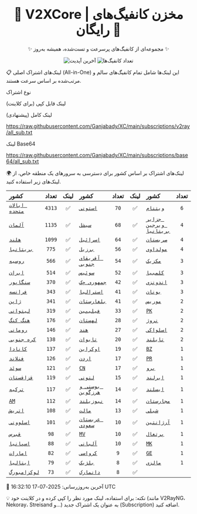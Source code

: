 <div align="center">
<h1 style="font-size: 2.5em; font-weight: bold;">🚀 V2XCore | مخزن کانفیگ‌های رایگان 🚀</h1>
<p>✨ مجموعه‌ای از کانفیگ‌های پرسرعت و تست‌شده، همیشه به‌روز ✨</p>

<p>
<img src="https://img.shields.io/badge/Updated-2025-07-17 16:32:10 UTC-blue?style=for-the-badge&logo=github" alt="آخرین آپدیت">
<img src="https://img.shields.io/badge/Configs-21813-green?style=for-the-badge&logo=serverless" alt="تعداد کانفیگ‌ها">
</p>
</div>

📋 لینک‌های اشتراک اصلی (All-in-One)
این لینک‌ها شامل تمام کانفیگ‌های سالم و مرتب‌شده بر اساس سرعت هستند.

نوع اشتراک

لینک قابل کپی (برای کلاینت)

لینک کامل (پیشنهادی)

https://raw.githubusercontent.com/Ganjabady/XC/main/subscriptions/v2ray/all_sub.txt

لینک Base64

https://raw.githubusercontent.com/Ganjabady/XC/main/subscriptions/base64/all_sub.txt

🌍 لینک‌های اشتراک بر اساس کشور
برای دسترسی به سرورهای یک منطقه خاص، از لینک‌های زیر استفاده کنید.

| کشور | تعداد | لینک | کشور | تعداد | لینک | کشور | تعداد | لینک |
| :--- | :---: | :---: | :--- | :---: | :---: | :--- | :---: | :---: |
| [`ایالات متحده`](https://raw.githubusercontent.com/Ganjabady/XC/main/subscriptions/regions/US.txt) | `4313` | ✅ | [`استونی`](https://raw.githubusercontent.com/Ganjabady/XC/main/subscriptions/regions/EE.txt) | `70` | ✅ | [`ویتنام`](https://raw.githubusercontent.com/Ganjabady/XC/main/subscriptions/regions/VN.txt) | `6` | ✅ |
| [`آلمان`](https://raw.githubusercontent.com/Ganjabady/XC/main/subscriptions/regions/DE.txt) | `1135` | ✅ | [`سیشل`](https://raw.githubusercontent.com/Ganjabady/XC/main/subscriptions/regions/SC.txt) | `68` | ✅ | [`جزایر ویرجین بریتانیا`](https://raw.githubusercontent.com/Ganjabady/XC/main/subscriptions/regions/VG.txt) | `4` | ✅ |
| [`هلند`](https://raw.githubusercontent.com/Ganjabady/XC/main/subscriptions/regions/NL.txt) | `1099` | ✅ | [`اسرائیل`](https://raw.githubusercontent.com/Ganjabady/XC/main/subscriptions/regions/IL.txt) | `64` | ✅ | [`صربستان`](https://raw.githubusercontent.com/Ganjabady/XC/main/subscriptions/regions/RS.txt) | `4` | ✅ |
| [`بریتانیا`](https://raw.githubusercontent.com/Ganjabady/XC/main/subscriptions/regions/GB.txt) | `775` | ✅ | [`برزیل`](https://raw.githubusercontent.com/Ganjabady/XC/main/subscriptions/regions/BR.txt) | `56` | ✅ | [`مولداوی`](https://raw.githubusercontent.com/Ganjabady/XC/main/subscriptions/regions/MD.txt) | `4` | ✅ |
| [`روسیه`](https://raw.githubusercontent.com/Ganjabady/XC/main/subscriptions/regions/RU.txt) | `566` | ✅ | [`آفریقای جنوبی`](https://raw.githubusercontent.com/Ganjabady/XC/main/subscriptions/regions/ZA.txt) | `54` | ✅ | [`مکزیک`](https://raw.githubusercontent.com/Ganjabady/XC/main/subscriptions/regions/MX.txt) | `3` | ✅ |
| [`ایران`](https://raw.githubusercontent.com/Ganjabady/XC/main/subscriptions/regions/IR.txt) | `514` | ✅ | [`سوئیس`](https://raw.githubusercontent.com/Ganjabady/XC/main/subscriptions/regions/CH.txt) | `52` | ✅ | [`کلمبیا`](https://raw.githubusercontent.com/Ganjabady/XC/main/subscriptions/regions/CO.txt) | `3` | ✅ |
| [`سنگاپور`](https://raw.githubusercontent.com/Ganjabady/XC/main/subscriptions/regions/SG.txt) | `370` | ✅ | [`جمهوری چک`](https://raw.githubusercontent.com/Ganjabady/XC/main/subscriptions/regions/CZ.txt) | `42` | ✅ | [`اندونزی`](https://raw.githubusercontent.com/Ganjabady/XC/main/subscriptions/regions/ID.txt) | `3` | ✅ |
| [`فرانسه`](https://raw.githubusercontent.com/Ganjabady/XC/main/subscriptions/regions/FR.txt) | `343` | ✅ | [`استرالیا`](https://raw.githubusercontent.com/Ganjabady/XC/main/subscriptions/regions/AU.txt) | `41` | ✅ | [`یونان`](https://raw.githubusercontent.com/Ganjabady/XC/main/subscriptions/regions/GR.txt) | `3` | ✅ |
| [`ژاپن`](https://raw.githubusercontent.com/Ganjabady/XC/main/subscriptions/regions/JP.txt) | `341` | ✅ | [`بلغارستان`](https://raw.githubusercontent.com/Ganjabady/XC/main/subscriptions/regions/BG.txt) | `41` | ✅ | [`موریس`](https://raw.githubusercontent.com/Ganjabady/XC/main/subscriptions/regions/MU.txt) | `2` | ✅ |
| [`لیتوانی`](https://raw.githubusercontent.com/Ganjabady/XC/main/subscriptions/regions/LT.txt) | `319` | ✅ | [`فیلیپین`](https://raw.githubusercontent.com/Ganjabady/XC/main/subscriptions/regions/PH.txt) | `33` | ✅ | [`PK`](https://raw.githubusercontent.com/Ganjabady/XC/main/subscriptions/regions/PK.txt) | `2` | ✅ |
| [`هنگ کنگ`](https://raw.githubusercontent.com/Ganjabady/XC/main/subscriptions/regions/HK.txt) | `176` | ✅ | [`لهستان`](https://raw.githubusercontent.com/Ganjabady/XC/main/subscriptions/regions/PL.txt) | `28` | ✅ | [`نروژ`](https://raw.githubusercontent.com/Ganjabady/XC/main/subscriptions/regions/NO.txt) | `2` | ✅ |
| [`رومانی`](https://raw.githubusercontent.com/Ganjabady/XC/main/subscriptions/regions/RO.txt) | `146` | ✅ | [`هند`](https://raw.githubusercontent.com/Ganjabady/XC/main/subscriptions/regions/IN.txt) | `27` | ✅ | [`اسلواکی`](https://raw.githubusercontent.com/Ganjabady/XC/main/subscriptions/regions/SK.txt) | `2` | ✅ |
| [`کره جنوبی`](https://raw.githubusercontent.com/Ganjabady/XC/main/subscriptions/regions/KR.txt) | `138` | ✅ | [`تایوان`](https://raw.githubusercontent.com/Ganjabady/XC/main/subscriptions/regions/TW.txt) | `20` | ✅ | [`تایلند`](https://raw.githubusercontent.com/Ganjabady/XC/main/subscriptions/regions/TH.txt) | `2` | ✅ |
| [`کانادا`](https://raw.githubusercontent.com/Ganjabady/XC/main/subscriptions/regions/CA.txt) | `137` | ✅ | [`اوکراین`](https://raw.githubusercontent.com/Ganjabady/XC/main/subscriptions/regions/UA.txt) | `19` | ✅ | [`BZ`](https://raw.githubusercontent.com/Ganjabady/XC/main/subscriptions/regions/BZ.txt) | `1` | ✅ |
| [`فنلاند`](https://raw.githubusercontent.com/Ganjabady/XC/main/subscriptions/regions/FI.txt) | `126` | ✅ | [`اردن`](https://raw.githubusercontent.com/Ganjabady/XC/main/subscriptions/regions/JO.txt) | `17` | ✅ | [`PR`](https://raw.githubusercontent.com/Ganjabady/XC/main/subscriptions/regions/PR.txt) | `1` | ✅ |
| [`سوئد`](https://raw.githubusercontent.com/Ganjabady/XC/main/subscriptions/regions/SE.txt) | `121` | ✅ | [`CN`](https://raw.githubusercontent.com/Ganjabady/XC/main/subscriptions/regions/CN.txt) | `17` | ✅ | [`پرو`](https://raw.githubusercontent.com/Ganjabady/XC/main/subscriptions/regions/PE.txt) | `1` | ✅ |
| [`قزاقستان`](https://raw.githubusercontent.com/Ganjabady/XC/main/subscriptions/regions/KZ.txt) | `119` | ✅ | [`لتونی`](https://raw.githubusercontent.com/Ganjabady/XC/main/subscriptions/regions/LV.txt) | `15` | ✅ | [`ایرلند`](https://raw.githubusercontent.com/Ganjabady/XC/main/subscriptions/regions/IE.txt) | `1` | ✅ |
| [`ترکیه`](https://raw.githubusercontent.com/Ganjabady/XC/main/subscriptions/regions/TR.txt) | `117` | ✅ | [`بوسنی و هرزگوین`](https://raw.githubusercontent.com/Ganjabady/XC/main/subscriptions/regions/BA.txt) | `14` | ✅ | [`ایسلند`](https://raw.githubusercontent.com/Ganjabady/XC/main/subscriptions/regions/IS.txt) | `1` | ✅ |
| [`AM`](https://raw.githubusercontent.com/Ganjabady/XC/main/subscriptions/regions/AM.txt) | `112` | ✅ | [`نیوزیلند`](https://raw.githubusercontent.com/Ganjabady/XC/main/subscriptions/regions/NZ.txt) | `14` | ✅ | [`مجارستان`](https://raw.githubusercontent.com/Ganjabady/XC/main/subscriptions/regions/HU.txt) | `1` | ✅ |
| [`اتریش`](https://raw.githubusercontent.com/Ganjabady/XC/main/subscriptions/regions/AT.txt) | `108` | ✅ | [`مالت`](https://raw.githubusercontent.com/Ganjabady/XC/main/subscriptions/regions/MT.txt) | `13` | ✅ | [`شیلی`](https://raw.githubusercontent.com/Ganjabady/XC/main/subscriptions/regions/CL.txt) | `1` | ✅ |
| [`اسلوونی`](https://raw.githubusercontent.com/Ganjabady/XC/main/subscriptions/regions/SI.txt) | `101` | ✅ | [`عربستان سعودی`](https://raw.githubusercontent.com/Ganjabady/XC/main/subscriptions/regions/SA.txt) | `10` | ✅ | [`آرژانتین`](https://raw.githubusercontent.com/Ganjabady/XC/main/subscriptions/regions/AR.txt) | `1` | ✅ |
| [`قبرس`](https://raw.githubusercontent.com/Ganjabady/XC/main/subscriptions/regions/CY.txt) | `98` | ✅ | [`MV`](https://raw.githubusercontent.com/Ganjabady/XC/main/subscriptions/regions/MV.txt) | `10` | ✅ | [`پرتغال`](https://raw.githubusercontent.com/Ganjabady/XC/main/subscriptions/regions/PT.txt) | `1` | ✅ |
| [`اسپانیا`](https://raw.githubusercontent.com/Ganjabady/XC/main/subscriptions/regions/ES.txt) | `88` | ✅ | [`آلبانی`](https://raw.githubusercontent.com/Ganjabady/XC/main/subscriptions/regions/AL.txt) | `10` | ✅ | [`MK`](https://raw.githubusercontent.com/Ganjabady/XC/main/subscriptions/regions/MK.txt) | `1` | ✅ |
| [`امارات`](https://raw.githubusercontent.com/Ganjabady/XC/main/subscriptions/regions/AE.txt) | `82` | ✅ | [`کرواسی`](https://raw.githubusercontent.com/Ganjabady/XC/main/subscriptions/regions/HR.txt) | `9` | ✅ | [`GE`](https://raw.githubusercontent.com/Ganjabady/XC/main/subscriptions/regions/GE.txt) | `1` | ✅ |
| [`ایتالیا`](https://raw.githubusercontent.com/Ganjabady/XC/main/subscriptions/regions/IT.txt) | `79` | ✅ | [`بلژیک`](https://raw.githubusercontent.com/Ganjabady/XC/main/subscriptions/regions/BE.txt) | `8` | ✅ | [`مالزی`](https://raw.githubusercontent.com/Ganjabady/XC/main/subscriptions/regions/MY.txt) | `1` | ✅ |
| [`لوکزامبورگ`](https://raw.githubusercontent.com/Ganjabady/XC/main/subscriptions/regions/LU.txt) | `73` | ✅ | [`دانمارک`](https://raw.githubusercontent.com/Ganjabady/XC/main/subscriptions/regions/DK.txt) | `8` | ✅ |  |  |  |


🔄 آخرین به‌روزرسانی: 2025-07-17 16:32:10 UTC

💡 نکته: برای استفاده، لینک مورد نظر را کپی کرده و در کلاینت خود (مانند V2RayNG، Nekoray، Streisand و...) به عنوان یک اشتراک جدید (Subscription) اضافه کنید.
